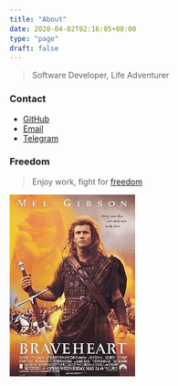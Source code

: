 ```yaml
---
title: "About"
date: 2020-04-02T02:16:05+08:00
type: "page"
draft: false
---
```


> Software Developer, Life Adventurer

### Contact

* [GitHub](https://github.com/stuarthua)
* [Email](mailto:me@stuarthua.com)
* <a target="_blank" href="https://t.me/stuarthua">Telegram</a>

### Freedom

>Enjoy work, fight for [freedom](https://zh.wikipedia.org/zh-hans/%E5%8B%87%E6%95%A2%E7%9A%84%E5%BF%83)

![braveheart](https://raw.githubusercontent.com/stuarthua/PicGo/master/stuarthua.github.io/braveheart.jpg)
